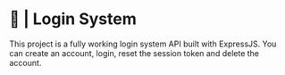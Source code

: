 # 👥 | Login System

This project is a fully working login system API built with ExpressJS. You can create an account, login, reset the session token and delete the account.